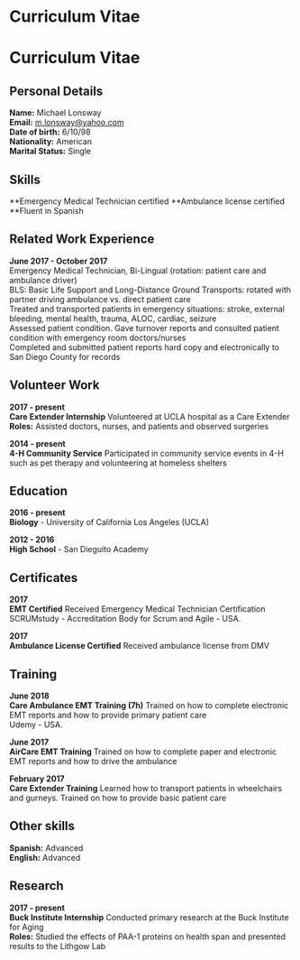 # Curriculum Vitae

# Curriculum Vitae

## Personal Details

**Name:** Michael Lonsway <br>
**Email:** m.lonsway@yahoo.com  <br>
**Date of birth:** 6/10/98  <br>
**Nationality:** American  <br>
**Marital Status:** Single  <br>

## Skills

**Emergency Medical Technician certified
**Ambulance license certified
**Fluent in Spanish

## Related Work Experience

**June 2017 - October 2017** <br>
Emergency Medical Technician, Bi-Lingual (rotation:  patient care and ambulance driver) <br>
BLS: Basic Life Support and Long-Distance Ground Transports:  rotated with partner driving ambulance vs. direct patient care <br>
Treated and transported patients in emergency situations: stroke, external bleeding, mental health, trauma, ALOC, cardiac, seizure <br>
Assessed patient condition.  Gave turnover reports and consulted patient condition with emergency room doctors/nurses <br>
Completed and submitted patient reports hard copy and electronically to San Diego County for records <br>

## Volunteer Work

**2017 - present** <br>
**Care Extender Internship** Volunteered at UCLA hospital as a Care Extender <br>
**Roles:** Assisted doctors, nurses, and patients and observed surgeries <br>


**2014 - present** <br>
**4-H Community Service** Participated in community service events in 4-H such as pet therapy and volunteering at homeless shelters <br>

## Education

**2016 - present** <br>
**Biology** - University of California Los Angeles (UCLA)

**2012 - 2016** <br>
**High School** - San Dieguito Academy 

## Certificates

**2017**<br>
**EMT Certified** Received Emergency Medical Technician Certification<br>
SCRUMstudy - Accreditation Body for Scrum and Agile - USA.

**2017** <br>
**Ambulance License Certified** Received ambulance license from DMV <br>

## Training

**June 2018** <br>
**Care Ambulance EMT Training (7h)** Trained on how to complete electronic EMT reports and how to provide primary patient care <br>
Udemy - USA.

**June 2017** <br>
**AirCare EMT Training** Trained on how to complete paper and electronic EMT reports and how to drive the ambulance <br>

**February 2017** <br>
**Care Extender Training** Learned how to transport patients in wheelchairs and gurneys. Trained on how to provide basic patient care <br>

## Other skills

**Spanish:** Advanced <br>
**English:** Advanced <br>

## Research
**2017 - present** <br>
**Buck Institute Internship** Conducted primary research at the Buck Institute for Aging<br>
**Roles:** Studied the effects of PAA-1 proteins on health span and presented results to the Lithgow Lab <br>
